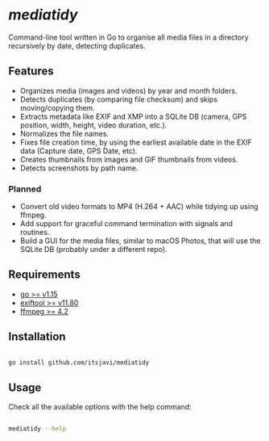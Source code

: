 # _mediatidy_

Command-line tool written in Go to organise all media files in a directory recursively by date, detecting duplicates.

## Features

- Organizes media (images and videos) by year and month folders.
- Detects duplicates (by comparing file checksum) and skips moving/copying them.
- Extracts metadata like EXIF and XMP into a SQLite DB (camera, GPS position, width, height, video duration, etc.).
- Normalizes the file names.
- Fixes file creation time, by using the earliest available date in the EXIF data (Capture date, GPS Date, etc).
- Creates thumbnails from images and GIF thumbnails from videos.
- Detects screenshots by path name.

### Planned

- Convert old video formats to MP4 (H.264 + AAC) while tidying up using ffmpeg.
- Add support for graceful command termination with signals and routines.
- Build a GUI for the media files, similar to macOS Photos, that will use the SQLite DB (probably under a different repo).

## Requirements

- [go >= v1.15](https://github.com/golang/go)
- [exiftool >= v11.80](https://github.com/exiftool/exiftool)
- [ffmpeg >= 4.2](https://ffmpeg.org/)

## Installation

```bash

go install github.com/itsjavi/mediatidy

```

## Usage

Check all the available options with the help command:

```bash

mediatidy --help

```
